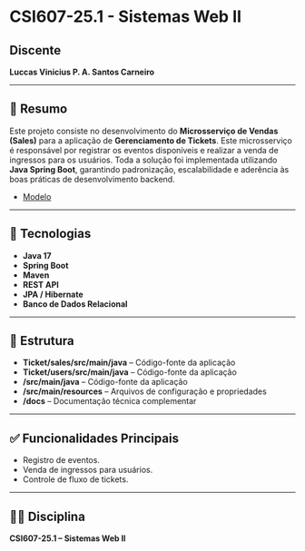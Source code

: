# CSI607-25.1 - Sistemas Web II

## Discente

**Luccas Vinicius P. A. Santos Carneiro**

---

## 📄 Resumo

Este projeto consiste no desenvolvimento do **Microsserviço de Vendas (Sales)** para a aplicação de **Gerenciamento de Tickets**. Este microsserviço é responsável por registrar os eventos disponíveis e realizar a venda de ingressos para os usuários. Toda a solução foi implementada utilizando **Java Spring Boot**, garantindo padronização, escalabilidade e aderência às boas práticas de desenvolvimento backend.

  - [Modelo](https://github.com/fboliveira/Sistemas-Web-Java-Spring/blob/main/Assignments/01-practical.md)
    
---

## 🚀 Tecnologias

- **Java 17**
- **Spring Boot**
- **Maven**
- **REST API**
- **JPA / Hibernate**
- **Banco de Dados Relacional**

---

## 📁 Estrutura

- **Ticket/sales/src/main/java** – Código-fonte da aplicação
- **Ticket/users/src/main/java** – Código-fonte da aplicação
- **/src/main/java** – Código-fonte da aplicação
- **/src/main/resources** – Arquivos de configuração e propriedades
- **/docs** – Documentação técnica complementar

---

## ✅ Funcionalidades Principais

- Registro de eventos.
- Venda de ingressos para usuários.
- Controle de fluxo de tickets.

---

## 👨‍💻 Disciplina

**CSI607-25.1 – Sistemas Web II**
